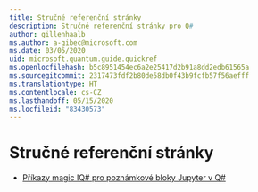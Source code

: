 ```yaml
---
title: Stručné referenční stránky
description: Stručné referenční stránky pro Q#
author: gillenhaalb
ms.author: a-gibec@microsoft.com
ms.date: 03/05/2020
uid: microsoft.quantum.guide.quickref
ms.openlocfilehash: b5c8951454ec6a2e25417d2b91a8dd2edb61565a
ms.sourcegitcommit: 2317473fdf2b80de58db0f43b9fcfb57f56aefff
ms.translationtype: HT
ms.contentlocale: cs-CZ
ms.lasthandoff: 05/15/2020
ms.locfileid: "83430573"
---
```

# <a name="quick-reference-pages"></a>Stručné referenční stránky

* [Příkazy magic IQ# pro poznámkové bloky Jupyter v Q#](xref:microsoft.quantum.guide.quickref.iqsharp)
